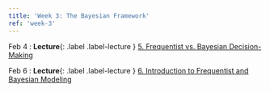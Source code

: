 ```yaml
---
title: 'Week 3: The Bayesian Framework'
ref: 'week-3'
---
```


Feb 4
: **Lecture**{: .label .label-lecture } [5. Frequentist vs. Bayesian Decision-Making](lecture/lec05)

Feb 6
: **Lecture**{: .label .label-lecture } [6. Introduction to Frequentist and Bayesian Modeling](lecture/lec06)
